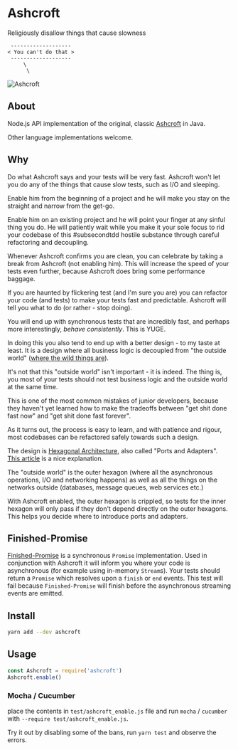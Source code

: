 # Ashcroft

Religiously disallow things that cause slowness

```
 -------------------
< You can't do that >
 -------------------
     \
      \
```
![Ashcroft](https://cdn.rawgit.com/aslakhellesoy/ashcroft/master/ashcroft.svg)

## About

Node.js API implementation of the original, classic
[Ashcroft](https://github.com/codehaus/ashcroft/tree/master/ashcroft) in Java.

Other language implementations welcome.

## Why

Do what Ashcroft says and your tests will be very fast. Ashcroft won't let you do
any of the things that cause slow tests, such as I/O and sleeping.

Enable him from the beginning of a project and he will make you stay on the
straight and narrow from the get-go.

Enable him on an existing project and he will point your finger at any
sinful thing you do. He will patiently wait while you make it your sole focus
to rid your codebase of this #subsecondtdd hostile substance through careful
refactoring and decoupling.

Whenever Ashcroft confirms you are clean, you can celebrate by taking a break
from Ashcroft (not enabling him). This will increase the speed of your tests
even further, because Ashcroft does bring some performance baggage.

If you are haunted by flickering test (and I'm sure you are) you can refactor
your code (and tests) to make your tests fast and predictable. Ashcroft will
tell you what to do (or rather - stop doing).

You will end up with synchronous tests that are incredibly fast, and perhaps
more interestingly, *behave consistently*. This is YUGE.

In doing this you also tend to end up with a better design - to my taste at least.
It is a design where all business logic is decoupled from "the outside world"
([where the wild things are](https://en.wikipedia.org/wiki/Where_the_Wild_Things_Are)).

It's not that this "outside world" isn't important - it is indeed. The thing is,
you most of your tests should not test business logic and the outside world at
the same time.

This is one of the most common mistakes of junior developers, because they haven't
yet learned how to make the tradeoffs between "get shit done fast now" and
"get shit done fast forever".

As it turns out, the process is easy to learn, and with patience and rigour,
most codebases can be refactored safely towards such a design.

The design is [Hexagonal Architecture](http://alistair.cockburn.us/Hexagonal+architecture),
also called "Ports and Adapters".
[This article](http://www.dossier-andreas.net/software_architecture/ports_and_adapters.html)
is a nice explanation.

The "outside world" is the outer hexagon (where all the asynchronous operations, I/O and networking happens) as well as all the things on the networks outside (databases, message queues, web services etc.)

With Ashcroft enabled, the outer hexagon is crippled, so tests for the inner hexagon
will only pass if they don't depend directly on the outer hexagons. This helps you
decide where to introduce ports and adapters.

## Finished-Promise

[Finished-Promise](https://github.com/featurist/finished-promise) is a
synchronous `Promise` implementation. Used in conjunction
with Ashcroft it will inform you where your code is asynchronous (for example
using in-memory `Stream`s). Your tests should return a `Promise` which
resolves upon a `finish` or `end` events. This test will fail because
`Finished-Promise` will finish before the asynchronous streaming events
are emitted.

## Install

```sh
yarn add --dev ashcroft
```

## Usage

```javascript
const Ashcroft = require('ashcroft')
Ashcroft.enable()
```

### Mocha / Cucumber

place the contents in `test/ashcroft_enable.js` file and run `mocha` / `cucumber` with
`--require test/ashcroft_enable.js`.

Try it out by disabling some of the bans, run `yarn test` and observe the errors.
